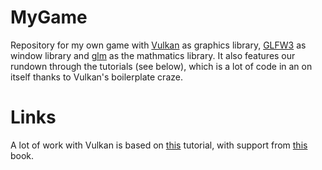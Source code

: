# MyGame
Repository for my own game with [Vulkan](https://www.khronos.org/vulkan/) as graphics library, [GLFW3](https://www.glfw.org/) as window library and [glm](https://github.com/g-truc/glm) as the mathmatics library. It also features our rundown through the tutorials (see below), which is a lot of code in an on itself thanks to Vulkan's boilerplate craze.

# Links
A lot of work with Vulkan is based on [this](https://vulkan-tutorial.com/) tutorial, with support from [this](https://paroj.github.io/gltut/Basics/Introduction.html) book.
